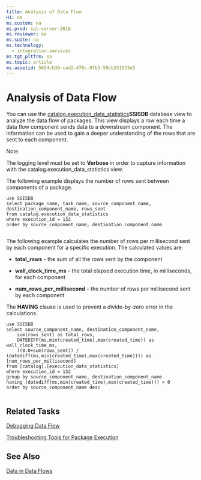 ```yaml
---
title: Analysis of Data Flow
H1: na
ms.custom: na
ms.prod: sql-server-2016
ms.reviewer: na
ms.suite: na
ms.technology: 
  - integration-services
ms.tgt_pltfrm: na
ms.topic: article
ms.assetid: 5654cb30-cad2-470c-97b3-59cb331033e5
---
```

# Analysis of Data Flow
  You can use the [catalog.execution_data_statistics](../Topic/catalog.execution_data_statistics.md)**SSISDB** database view to analyze the data flow of packages. This view displays a row each time a data flow component sends data to a downstream component. The information can be used to gain a deeper understanding of the rows that are sent to each component.  
  
> [!NOTE]  
>  The logging level must be set to **Verbose** in order to capture information with the catalog.execution_data_statistics view.  
  
 The following example displays the number of rows sent between components of a package.  
  
```  
use SSISDB  
select package_name, task_name, source_component_name, destination_component_name, rows_sent  
from catalog.execution_data_statistics  
where execution_id = 132  
order by source_component_name, destination_component_name  
  
```  
  
 The following example calculates the number of rows per millisecond sent by each component for a specific execution. The calculated values are:  
  
-   **total_rows** - the sum of all the rows sent by the component  
  
-   **wall_clock_time_ms** – the total elapsed execution time, in milliseconds, for each component  
  
-   **num_rows_per_millisecond** – the number of rows per millisecond sent by each component  
  
 The **HAVING** clause is used to prevent a divide-by-zero error in the calculations.  
  
```  
use SSISDB  
select source_component_name, destination_component_name,  
    sum(rows_sent) as total_rows,  
    DATEDIFF(ms,min(created_time),max(created_time)) as wall_clock_time_ms,  
    ((0.0+sum(rows_sent)) / (datediff(ms,min(created_time),max(created_time)))) as [num_rows_per_millisecond]  
from [catalog].[execution_data_statistics]  
where execution_id = 132  
group by source_component_name, destination_component_name  
having (datediff(ms,min(created_time),max(created_time))) > 0  
order by source_component_name desc  
  
```  
  
## Related Tasks  
 [Debugging Data Flow](../../Topics/TopicNameNotContainA/Debugging-Data-Flow.md)  
  
 [Troubleshooting Tools for Package Execution](../../Topics/TopicNameNotContainA/Troubleshooting-Tools-for-Package-Execution.md)  
  
## See Also  
 [Data in Data Flows](../../Topics/TopicNameNotContainA/Data-in-Data-Flows.md)  
  
  